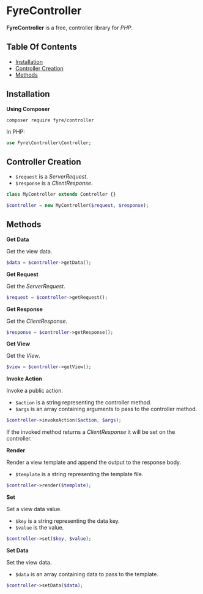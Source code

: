 # FyreController

**FyreController** is a free, controller library for *PHP*.


## Table Of Contents
- [Installation](#installation)
- [Controller Creation](#controller-creation)
- [Methods](#methods)



## Installation

**Using Composer**

```
composer require fyre/controller
```

In PHP:

```php
use Fyre\Controller\Controller;
```


## Controller Creation

- `$request` is a *ServerRequest*.
- `$response` is a *ClientResponse*.

```php
class MyController extends Controller {}

$controller = new MyController($request, $response);
```


## Methods

**Get Data**

Get the view data.

```php
$data = $controller->getData();
```

**Get Request**

Get the *ServerRequest*.

```php
$request = $controller->getRequest();
```

**Get Response**

Get the *ClientResponse*.

```php
$response = $controller->getResponse();
```

**Get View**

Get the *View*.

```php
$view = $controller->getView();
```

**Invoke Action**

Invoke a public action.

- `$action` is a string representing the controller method.
- `$args` is an array containing arguments to pass to the controller method.

```php
$controller->invokeAction($action, $args);
```

If the invoked method returns a *ClientResponse* it will be set on the controller.

**Render**

Render a view template and append the output to the response body.

- `$template` is a string representing the template file.

```php
$controller->render($template);
```

**Set**

Set a view data value.

- `$key` is a string representing the data key.
- `$value` is the value.

```php
$controller->set($key, $value);
```

**Set Data**

Set the view data.

- `$data` is an array containing data to pass to the template.

```php
$controller->setData($data);
```